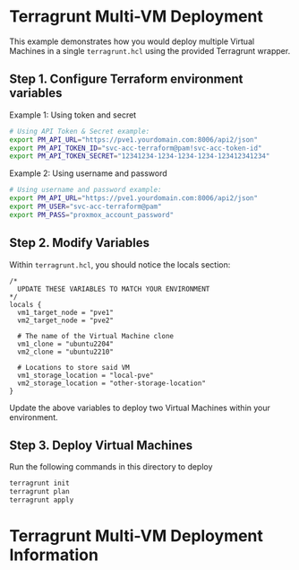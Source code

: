 # Terragrunt Multi-VM Deployment
This example demonstrates how you would deploy multiple Virtual Machines in a single `terragrunt.hcl` using the provided Terragrunt wrapper.

## Step 1. Configure Terraform environment variables

Example 1: Using token and secret
```bash
# Using API Token & Secret example:
export PM_API_URL="https://pve1.yourdomain.com:8006/api2/json"
export PM_API_TOKEN_ID="svc-acc-terraform@pam!svc-acc-token-id"
export PM_API_TOKEN_SECRET="12341234-1234-1234-1234-123412341234"
```

Example 2: Using username and password
```bash
# Using username and password example:
export PM_API_URL="https://pve1.yourdomain.com:8006/api2/json"
export PM_USER="svc-acc-terraform@pam"
export PM_PASS="proxmox_account_password"
```

## Step 2. Modify Variables

Within `terragrunt.hcl`, you should notice the locals section:

```
/*
  UPDATE THESE VARIABLES TO MATCH YOUR ENVIRONMENT
*/
locals {
  vm1_target_node = "pve1"
  vm2_target_node = "pve2"

  # The name of the Virtual Machine clone
  vm1_clone = "ubuntu2204"
  vm2_clone = "ubuntu2210"

  # Locations to store said VM
  vm1_storage_location = "local-pve"
  vm2_storage_location = "other-storage-location"
}
```

Update the above variables to deploy two Virtual Machines within your environment.


## Step 3. Deploy Virtual Machines

Run the following commands in this directory to deploy
```bash
terragrunt init
terragrunt plan
terragrunt apply
```

# Terragrunt Multi-VM Deployment Information
